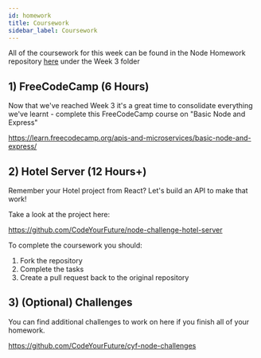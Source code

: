 ```yaml
---
id: homework
title: Coursework
sidebar_label: Coursework
---
```


All of the coursework for this week can be found in the Node Homework repository [here](https://github.com/CodeYourFuture/NodeJS-Homework) under the Week 3 folder

## 1) FreeCodeCamp (6 Hours)

Now that we've reached Week 3 it's a great time to consolidate everything we've learnt - complete this FreeCodeCamp course on "Basic Node and Express"

https://learn.freecodecamp.org/apis-and-microservices/basic-node-and-express/

## 2) Hotel Server (12 Hours+)

Remember your Hotel project from React? Let's build an API to make that work!

Take a look at the project here:

https://github.com/CodeYourFuture/node-challenge-hotel-server

To complete the coursework you should:

1. Fork the repository
2. Complete the tasks
3. Create a pull request back to the original repository

## 3) (Optional) Challenges

You can find additional challenges to work on here if you finish all of your homework.

https://github.com/CodeYourFuture/cyf-node-challenges
